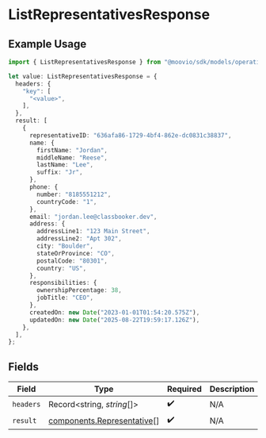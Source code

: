 # ListRepresentativesResponse

## Example Usage

```typescript
import { ListRepresentativesResponse } from "@moovio/sdk/models/operations";

let value: ListRepresentativesResponse = {
  headers: {
    "key": [
      "<value>",
    ],
  },
  result: [
    {
      representativeID: "636afa86-1729-4bf4-862e-dc0831c38837",
      name: {
        firstName: "Jordan",
        middleName: "Reese",
        lastName: "Lee",
        suffix: "Jr",
      },
      phone: {
        number: "8185551212",
        countryCode: "1",
      },
      email: "jordan.lee@classbooker.dev",
      address: {
        addressLine1: "123 Main Street",
        addressLine2: "Apt 302",
        city: "Boulder",
        stateOrProvince: "CO",
        postalCode: "80301",
        country: "US",
      },
      responsibilities: {
        ownershipPercentage: 38,
        jobTitle: "CEO",
      },
      createdOn: new Date("2023-01-01T01:54:20.575Z"),
      updatedOn: new Date("2025-08-22T19:59:17.126Z"),
    },
  ],
};
```

## Fields

| Field                                                                    | Type                                                                     | Required                                                                 | Description                                                              |
| ------------------------------------------------------------------------ | ------------------------------------------------------------------------ | ------------------------------------------------------------------------ | ------------------------------------------------------------------------ |
| `headers`                                                                | Record<string, *string*[]>                                               | :heavy_check_mark:                                                       | N/A                                                                      |
| `result`                                                                 | [components.Representative](../../models/components/representative.md)[] | :heavy_check_mark:                                                       | N/A                                                                      |